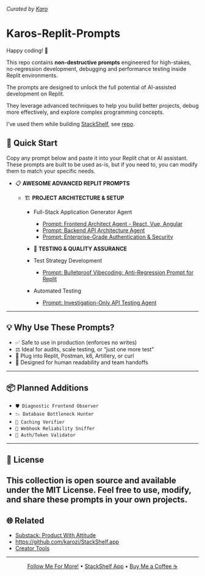_Curated by [Karo](https://karozieminski.substack.com)_

# Karos-Replit-Prompts

Happy coding! 🚀 

This repo contains **non-destructive prompts** engineered for high-stakes, no-regression development, debugging and performance testing inside Replit environments.

The prompts are designed to unlock the full potential of AI-assisted development on Replit.

They leverage advanced techniques to help you build better projects, debug more effectively, and explore complex programming concepts.

I've used them while building [StackShelf](https://stackshelf.app/), see [repo](https://github.com/karozi/StackShelf.app).

## 🚀 Quick Start ##
Copy any prompt below and paste it into your Replit chat or AI assistant. These prompts are built to be used as-is, but if you need to, you can modify them to match your specific needs.

- 📋 **AWESOME ADVANCED REPLIT PROMPTS**
  
  - 🏗️ **PROJECT ARCHITECTURE & SETUP**
    - Full-Stack Application Generator Agent
      - [Prompt: Frontend Architect Agent - React, Vue, Angular](https://github.com/karozi/Karos-Replit-Prompts/blob/main/prompt-fullstack-frontend-agent-react-vue-angular)
      - [Prompt: Backend API Architecture Agent](https://github.com/karozi/Karos-Replit-Prompts/blob/main/PROMPT-backend_api_architecture_agent)
      - [Prompt: Enterprise-Grade Authentication & Security](https://github.com/karozi/Karos-Replit-Prompts/blob/main/PROMPT-enterprise_grade_authentication_and_security_agent)
  
     
    - 🧪 **TESTING & QUALITY ASSURANCE**
    - Test Strategy Development
      - [Prompt: Bulletproof Vibecoding: Anti-Regression Prompt for Replit](https://productwithattitude.gumroad.com/l/vibecoding1)
    - Automated Testing
      - [Prompt: Investigation-Only API Testing Agent
](https://github.com/karozi/Karos-Replit-Prompts/blob/main/INVESTIGATION-ONLY_API_TESTING_AGENT)
     
---

## 💡 Why Use These Prompts?

- ✅ Safe to use in production (enforces no writes)
- ⚖️ Ideal for audits, scale testing, or “just one more test”
- 🧱 Plug into Replit, Postman, k6, Artillery, or curl
- 💬 Designed for human readability and team handoffs

---

## 📦 Planned Additions

- `🛡️ Diagnostic Frontend Observer`
- `📉 Database Bottleneck Hunter`
- `🧼 Caching Verifier`
- `📡 Webhook Reliability Sniffer`
- `👀 Auth/Token Validator`

---

## 📜 License

This collection is open source and available under the MIT License. Feel free to use, modify, and share these prompts in your own projects.
---

## 🌐 Related

- [Substack: Product With Attitude](https://karozieminski.substack.com)
- https://github.com/karozi/StackShelf.app
- [Creator Tools](https://github.com/karozi)

---

<div align="center">
  <p>
    <a href="https://karozieminski.substack.com/">Follow Me For More!</a> •
    <a href="https://stackshelf.app/">StackShelf App</a> •
    <a href="https://stackshelf.app/products">Buy Me a Coffee ☕️</a>
  </p>
  


